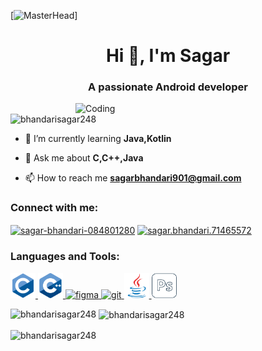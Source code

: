 [![MasterHead](https://static.vecteezy.com/system/resources/previews/002/214/644/original/web-designer-and-programmer-free-vector.jpg)]

<h1 align="center">Hi 👋, I'm Sagar</h1>
<h3 align="center">A passionate Android developer</h3>
<img align="right" alt="Coding" width="400" src="https://png.pngtree.com/png-vector/20230728/ourmid/pngtree-coder-clipart-boy-working-with-computer-game-on-the-desk-vector-png-image_6804917.png"></img>

<p align="left"> <img src="https://komarev.com/ghpvc/?username=bhandarisagar248&label=Profile%20views&color=0e75b6&style=flat" alt="bhandarisagar248" /> </p>

- 🌱 I’m currently learning **Java,Kotlin**

- 💬 Ask me about **C,C++,Java**

- 📫 How to reach me **sagarbhandari901@gmail.com**

<h3 align="left">Connect with me:</h3>
<p align="left">
<a href="https://linkedin.com/in/sagar-bhandari-084801280" target="blank"><img align="center" src="https://raw.githubusercontent.com/rahuldkjain/github-profile-readme-generator/master/src/images/icons/Social/linked-in-alt.svg" alt="sagar-bhandari-084801280" height="30" width="40" /></a>
<a href="https://fb.com/sagar.bhandari.71465572" target="blank"><img align="center" src="https://raw.githubusercontent.com/rahuldkjain/github-profile-readme-generator/master/src/images/icons/Social/facebook.svg" alt="sagar.bhandari.71465572" height="30" width="40" /></a>
</p>

<h3 align="left">Languages and Tools:</h3>
<p align="left"> <a href="https://www.cprogramming.com/" target="_blank" rel="noreferrer"> <img src="https://raw.githubusercontent.com/devicons/devicon/master/icons/c/c-original.svg" alt="c" width="40" height="40"/> </a> <a href="https://www.w3schools.com/cpp/" target="_blank" rel="noreferrer"> <img src="https://raw.githubusercontent.com/devicons/devicon/master/icons/cplusplus/cplusplus-original.svg" alt="cplusplus" width="40" height="40"/> </a> <a href="https://www.figma.com/" target="_blank" rel="noreferrer"> <img src="https://www.vectorlogo.zone/logos/figma/figma-icon.svg" alt="figma" width="40" height="40"/> </a> <a href="https://git-scm.com/" target="_blank" rel="noreferrer"> <img src="https://www.vectorlogo.zone/logos/git-scm/git-scm-icon.svg" alt="git" width="40" height="40"/> </a> <a href="https://www.java.com" target="_blank" rel="noreferrer"> <img src="https://raw.githubusercontent.com/devicons/devicon/master/icons/java/java-original.svg" alt="java" width="40" height="40"/> </a> <a href="https://www.photoshop.com/en" target="_blank" rel="noreferrer"> <img src="https://raw.githubusercontent.com/devicons/devicon/master/icons/photoshop/photoshop-line.svg" alt="photoshop" width="40" height="40"/> </a> </p>

<p><img align="left" src="https://github-readme-stats.vercel.app/api/top-langs?username=bhandarisagar248&show_icons=true&locale=en&layout=compact" alt="bhandarisagar248" /></p>

<p>&nbsp;<img align="center" src="https://github-readme-stats.vercel.app/api?username=bhandarisagar248&show_icons=true&locale=en" alt="bhandarisagar248" /></p>

<p><img align="center" src="https://github-readme-streak-stats.herokuapp.com/?user=bhandarisagar248&" alt="bhandarisagar248" /></p>
